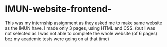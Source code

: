 # IMUN-website-frontend-
This was my internship assignment as they asked me to make same website as the IMUN have.
I made only 3 pages, using HTML and CSS.
(but I was not selected as I was not able to complete the whole website (of 6 pages) bcz my academic tests were going on at that time)
